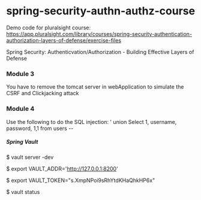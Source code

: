 # spring-security-authn-authz-course
Demo code for pluralsight course: https://app.pluralsight.com/library/courses/spring-security-authentication-authorization-layers-of-defense/exercise-files

Spring Security: Authenticvation/Authorization - Building Effective Layers of Defense

### Module 3
You have to remove the tomcat server in webApplication to simulate the CSRF and Clickjacking attack

### Module 4
Use the following to do the SQL injection: ' union Select 1, username, password, 1,1 from users --

##### Spring Vault
$ vault server -dev

$ export VAULT_ADDR='http://127.0.0.1:8200'

$ export VAULT_TOKEN="s.XmpNPoi9sRhYtdKHaQhkHP6x"

$ vault status


